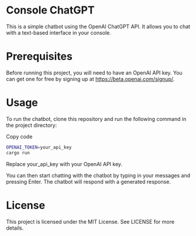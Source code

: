 # Console ChatGPT
This is a simple chatbot using the OpenAI ChatGPT API. It allows you to chat with a text-based interface in your console.

# Prerequisites
Before running this project, you will need to have an OpenAI API key. You can get one for free by signing up at https://beta.openai.com/signup/.

# Usage
To run the chatbot, clone this repository and run the following command in the project directory:

Copy code
```bash
OPENAI_TOKEN=your_api_key
cargo run
```

Replace your_api_key with your OpenAI API key.

You can then start chatting with the chatbot by typing in your messages and pressing Enter. The chatbot will respond with a generated response.

# License
This project is licensed under the MIT License. See LICENSE for more details.
